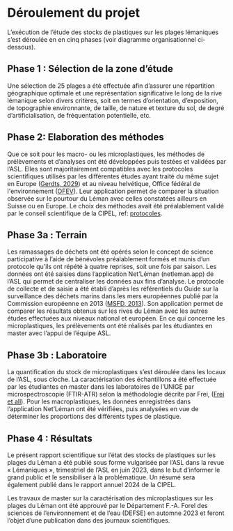 # Déroulement du projet

L’exécution de l’étude des stocks de plastiques sur les plages lémaniques s’est déroulée en en cinq phases (voir diagramme organisationnel ci-dessous).

## Phase 1 : Sélection de la zone d’étude

Une sélection de 25 plages a été effectuée afin d’assurer une répartition géographique optimale et une représentation significative le long de la rive lémanique selon divers critères, soit en termes d’orientation, d’exposition, de topographie environnante, de taille, de nature et texture du sol, de degré d’artificialisation, de fréquentation potentielle, etc.

##  Phase 2: Elaboration des méthodes

Que ce soit pour les macro- ou les microplastiques, les méthodes de prélèvements et d’analyses ont été développées puis testées et validées par l’ASL. Elles sont majoritairement compatibles avec les protocoles scientifiques utilisés par les différentes études ayant traité du même sujet en Europe ([Gerdts, 2029](Gerdts_2019)) et au niveau helvétique, Office fédéral de l'environnement ([OFEV](https://www.bafu.admin.ch/bafu/fr/home.html)). Leur application permet de comparer la situation observée sur le pourtour du Léman avec celles constatées ailleurs en Suisse ou en Europe. Le choix des méthodes avait été préalablement validé par le conseil scientifique de la CIPEL, ref: [protocoles](method_asl_plastock).
## Phase 3a : Terrain

Les ramassages de déchets ont été opérés selon le concept de science participative à l’aide de bénévoles préalablement formés et munis d’un protocole qu’ils ont répété à quatre reprises, soit une fois par saison. Les données ont été saisies dans l’application Net’Léman (netleman.app) de l’ASL qui permet de centraliser les données aux fins d’analyse. Le protocole de collecte et de saisie a été établi d’après les référentiels du Guide sur la surveillance des déchets marins dans les mers européennes publié par la Commission européenne en 2013 ([MSFD, 2013](mlw_2013)). Son application permet de comparer les résultats obtenus sur les rives du Léman avec les autres études effectuées aux niveaux national et européen. En ce qui concerne les microplastiques, les prélèvements ont été réalisés par les étudiantes en master avec l’appui de l’équipe ASL.

## Phase 3b : Laboratoire

La quantification du stock de microplastiques s’est déroulée dans les locaux de l’ASL, sous cloche. La caractérisation des échantillons a été effectuée par les étudiantes en master dans les laboratoires de l’UNIGE par microspectroscopie (FTIR-ATR) selon la méthodologie décrite par Frei, ([Frei et all](frei_et_all)). Pour les macroplastiques, les données enregistrées dans l’application Net’Léman ont été vérifiées, puis analysées en vue de déterminer les proportions des différents types de plastique.

## Phase 4 : Résultats

Le présent rapport scientifique sur l’état des stocks de plastiques sur les plages du Léman a été publié sous forme vulgarisée par l’ASL dans la revue « Lémaniques », trimestriel de l’ASL en juin 2023, dans le but d’informer le grand public et le sensibiliser à la problématique. Un résumé sera également publié dans le rapport annuel 2024 de la CIPEL.

Les travaux de master sur la caractérisation des microplastiques sur les plages du Léman ont été approuvé par le Département F.-A. Forel des sciences de l’environnement et de l’eau (DEFSE) en automne 2023 et feront l’objet d’une publication dans des journaux scientifiques.